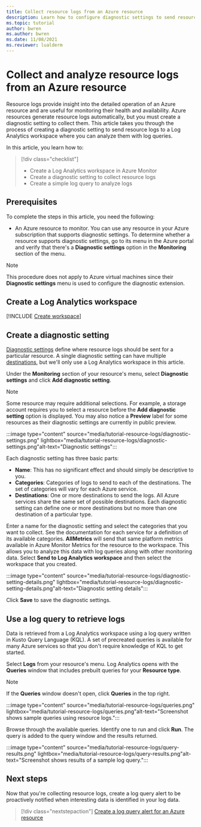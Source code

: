 ```yaml
---
title: Collect resource logs from an Azure resource
description: Learn how to configure diagnostic settings to send resource logs from an Azure resource io a Log Analytics workspace where they can be analyzed with a log query.
ms.topic: tutorial
author: bwren
ms.author: bwren
ms.date: 11/08/2021
ms.reviewer: lualderm
---
```


# Collect and analyze resource logs from an Azure resource
Resource logs provide insight into the detailed operation of an Azure resource and are useful for monitoring their health and availability. Azure resources generate resource logs automatically, but you must create a diagnostic setting to collect them. This article takes you through the process of creating a diagnostic setting to send resource logs to a Log Analytics workspace where you can analyze them with log queries.

In this article, you learn how to:

> [!div class="checklist"]
> * Create a Log Analytics workspace in Azure Monitor
> * Create a diagnostic setting to collect resource logs 
> * Create a simple log query to analyze logs


## Prerequisites

To complete the steps in this article, you need the following: 

- An Azure resource to monitor. You can use any resource in your Azure subscription that supports diagnostic settings. To determine whether a resource supports diagnostic settings, go to its menu in the Azure portal and verify that there's a **Diagnostic settings** option in the **Monitoring** section of the menu.


> [!NOTE]
> This procedure does not apply to Azure virtual machines since their **Diagnostic settings** menu is used to configure the diagnostic extension.

## Create a Log Analytics workspace
[!INCLUDE [Create workspace](../../../includes/azure-monitor-tutorial-workspace.md)]

## Create a diagnostic setting
[Diagnostic settings](../essentials/diagnostic-settings.md) define where resource logs should be sent for a particular resource. A single diagnostic setting can have multiple [destinations](../essentials/diagnostic-settings.md#destinations), but we'll only use a Log Analytics workspace in this article.

Under the **Monitoring** section of your resource's menu, select **Diagnostic settings** and click **Add diagnostic setting**.

> [!NOTE]
> Some resource may require additional selections. For example, a storage account requires you to select a resource before the **Add diagnostic setting** option is displayed. You may also notice a **Preview** label for some resources as their diagnostic settings are currently in public preview.

:::image type="content" source="media/tutorial-resource-logs/diagnostic-settings.png" lightbox="media/tutorial-resource-logs/diagnostic-settings.png"alt-text="Diagnostic settings":::


Each diagnostic setting has three basic parts:
 
   - **Name**: This has no significant effect and should simply be descriptive to you.
   - **Categories**: Categories of logs to send to each of the destinations. The set of categories will vary for each Azure service.
   - **Destinations**: One or more destinations to send the logs. All Azure services share the same set of possible destinations. Each diagnostic setting can define one or more destinations but no more than one destination of a particular type. 

Enter a name for the diagnostic setting and select the categories that you want to collect. See the documentation for each service for a definition of its available categories. **AllMetrics** will send that same platform metrics available in Azure Monitor Metrics for the resource to the workspace. This allows you to analyze this data with log queries along with other monitoring data. Select **Send to Log Analytics workspace** and then select the workspace that you created. 

:::image type="content" source="media/tutorial-resource-logs/diagnostic-setting-details.png" lightbox="media/tutorial-resource-logs/diagnostic-setting-details.png"alt-text="Diagnostic setting details":::

Click **Save** to save the diagnostic settings.

    
 
 ## Use a log query to retrieve logs
Data is retrieved from a Log Analytics workspace using a log query written in Kusto Query Language (KQL). A set of precreated queries is available for many Azure services so that you don't require knowledge of KQL to get started.

Select **Logs** from your resource's menu. Log Analytics opens with the **Queries** window that includes  prebuilt queries for your **Resource type**. 

> [!NOTE]
> If the **Queries** window doesn't open, click **Queries** in the top right. 

:::image type="content" source="media/tutorial-resource-logs/queries.png" lightbox="media/tutorial-resource-logs/queries.png"alt-text="Screenshot shows sample queries using resource logs.":::


Browse through the available queries. Identify one to run and click **Run**. The query is added to the query window and the results returned.

:::image type="content" source="media/tutorial-resource-logs/query-results.png" lightbox="media/tutorial-resource-logs/query-results.png"alt-text="Screenshot shows results of a sample log query.":::

## Next steps
Now that you're collecting resource logs, create a log query alert to be proactively notified when interesting data is identified in your log data.

> [!div class="nextstepaction"]
> [Create a log query alert for an Azure resource](../alerts/tutorial-log-alert.md)

